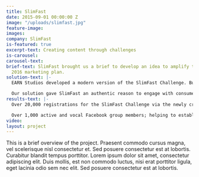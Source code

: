 ```yaml
---
title: SlimFast
date: 2015-09-01 00:00:00 Z
image: "/uploads/slimfast.jpg"
feature-image: 
images: 
company: SlimFast
is-featured: true
excerpt-text: Creating content through challenges
is-carousel: 
carousel-text: 
brief-text: SlimFast brought us a brief to develop an idea to amplify their existing
  2016 marketing plan.
solution-text: |-
  EARN Studios developed a modern version of the SlimFast Challenge. Building on the legacy and awareness of the original SlimFast Challenge, we developed the next generation version; one that is in line with the SlimFast brand’s vision to modernise and drive reappraisal amongst consumers, whilst also winning new consumers.

  Our solution gave SlimFast an authentic reason to engage with consumers and provided a wealth of content, tools and assets to be activated across all of their channels (Twitter, Instagram, website, newsletters, PR, advertising and ambassadors.)
results-text: |-
  Over 20,000 registrations for the SlimFast Challenge via the newly created app.

  Over 1,000 active and vocal Facebook group members; helping to establish a community around the brand supporting each other and engaging with SlimFast.
video: 
layout: project
---
```


This is a brief overview of the project. Praesent commodo cursus magna, vel scelerisque nisl consectetur et. Sed posuere consectetur est at lobortis. Curabitur blandit tempus porttitor. Lorem ipsum dolor sit amet, consectetur adipiscing elit. Duis mollis, est non commodo luctus, nisi erat porttitor ligula, eget lacinia odio sem nec elit. Sed posuere consectetur est at lobortis.